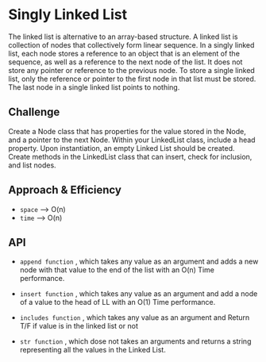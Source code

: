 # Singly Linked List

The linked list is alternative to an array-based structure. A linked list is collection of nodes that collectively form linear sequence. In a singly linked list, each node stores a reference to an object that is an element of the sequence, as well as a reference to the next node of the list. It does not store any pointer or reference to the previous node. To store a single linked list, only the reference or pointer to the first node in that list must be stored. The last node in a single linked list points to nothing.

## Challenge

Create a Node class that has properties for the value stored in the Node, and a pointer to the next Node. Within your LinkedList class, include a head property. Upon instantiation, an empty Linked List should be created. Create methods in the LinkedList class that can insert, check for inclusion, and list nodes.

## Approach & Efficiency

- `space` --> O(n)
- `time` --> O(n)

## API

- `append function` , which takes any value as an argument and adds a new node with that value to the end of the list with an O(n) Time performance.
- `insert function` , which takes any value as an argument and add a node of a value to the head of LL with an O(1) Time performance.

- `includes function` , which takes any value as an argument and Return T/F if value is in the linked list or not

- `str function` , which dose not takes an arguments and returns a string representing all the values in the Linked List.
